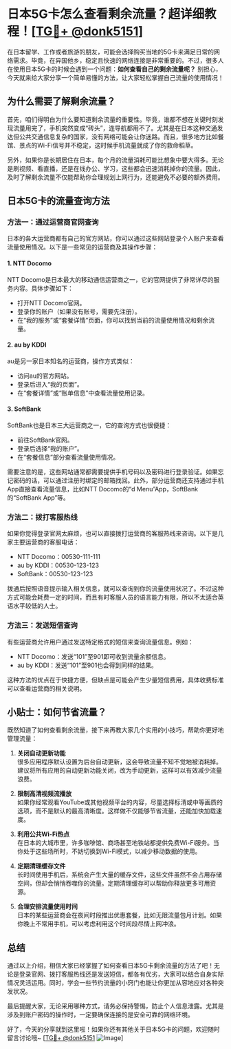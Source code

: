 # 日本5G卡怎么查看剩余流量？超详细教程！[[TG💪+ @donk5151](https://t.me/s/donk5151)]

在日本留学、工作或者旅游的朋友，可能会选择购买当地的5G卡来满足日常的网络需求。毕竟，在异国他乡，稳定且快速的网络连接是非常重要的。不过，很多人在使用日本5G卡的时候会遇到一个问题：**如何查看自己的剩余流量呢？** 别担心，今天就来给大家分享一个简单易懂的方法，让大家轻松掌握自己流量的使用情况！

## 为什么需要了解剩余流量？

首先，咱们得明白为什么要知道剩余流量的重要性。毕竟，谁都不想在关键时刻发现流量用完了，手机突然变成“砖头”，连导航都用不了。尤其是在日本这种交通发达但公共交通信息复杂的国家，没有网络可能会让你迷路。而且，很多地方比如餐馆、景点的Wi-Fi信号并不稳定，这时候手机流量就成了你的救命稻草。

另外，如果你是长期居住在日本，每个月的流量消耗可能比想象中要大得多。无论是刷视频、看直播，还是在线办公、学习，这些都会迅速消耗掉你的流量。因此，及时了解剩余流量不仅能帮助你合理规划上网行为，还能避免不必要的额外费用。

## 日本5G卡的流量查询方法

### 方法一：通过运营商官网查询

日本的各大运营商都有自己的官方网站，你可以通过这些网站登录个人账户来查看流量使用情况。以下是一些常见的运营商及其操作步骤：

#### 1. NTT Docomo
NTT Docomo是日本最大的移动通信运营商之一，它的官网提供了非常详尽的服务内容。具体步骤如下：
- 打开NTT Docomo官网。
- 登录你的账户（如果没有账号，需要先注册）。
- 在“我的服务”或“套餐详情”页面，你可以找到当前的流量使用情况和剩余流量。

#### 2. au by KDDI
au是另一家日本知名的运营商，操作方式类似：
- 访问au的官方网站。
- 登录后进入“我的页面”。
- 在“套餐详情”或“账单信息”中查看流量使用记录。

#### 3. SoftBank
SoftBank也是日本三大运营商之一，它的查询方式也很便捷：
- 前往SoftBank官网。
- 登录后选择“我的账户”。
- 在“套餐信息”部分查看流量使用情况。

需要注意的是，这些网站通常都需要提供手机号码以及密码进行登录验证。如果忘记密码的话，可以通过注册时绑定的邮箱找回。此外，部分运营商还支持通过手机App直接查看流量信息，比如NTT Docomo的“d Menu”App，SoftBank的“SoftBank App”等。

### 方法二：拨打客服热线

如果你觉得登录官网太麻烦，也可以直接拨打运营商的客服热线来咨询。以下是几家主要运营商的客服电话：
- NTT Docomo：00530-111-111
- au by KDDI：00530-123-123
- SoftBank：00530-123-123

拨通后按照语音提示输入相关信息，就可以查询到你的流量使用状况了。不过这种方式可能会耗费一定的时间，而且有时客服人员的语言能力有限，所以不太适合英语水平较低的人士。

### 方法三：发送短信查询

有些运营商允许用户通过发送特定格式的短信来查询流量信息。例如：
- NTT Docomo：发送“101”至901即可收到流量余额信息。
- au by KDDI：发送“101”至901也会得到同样的结果。

这种方法的优点在于快捷方便，但缺点是可能会产生少量短信费用，具体收费标准可以查看运营商的相关说明。

## 小贴士：如何节省流量？

既然知道了如何查看剩余流量，接下来再教大家几个实用的小技巧，帮助你更好地管理流量：

1. **关闭自动更新功能**  
   很多应用程序默认设置为后台自动更新，这会导致流量不知不觉地被消耗掉。建议将所有应用的自动更新功能关闭，改为手动更新，这样可以有效减少流量浪费。

2. **限制高清视频流播放**  
   如果你经常观看YouTube或其他视频平台的内容，尽量选择标清或中等画质的选项，而不是默认的最高清晰度。这样做不仅能够节省流量，还能加快加载速度。

3. **利用公共Wi-Fi热点**  
   在日本的大城市里，许多咖啡馆、商场甚至地铁站都提供免费Wi-Fi服务。当你处于这些场所时，不妨切换到Wi-Fi模式，以减少移动数据的使用。

4. **定期清理缓存文件**  
   长时间使用手机后，系统会产生大量的缓存文件，这些文件虽然不会占用存储空间，但却会悄悄吞噬你的流量。定期清理缓存可以帮助你释放更多可用资源。

5. **合理安排流量使用时间**  
   日本的某些运营商会在夜间时段推出优惠套餐，比如无限流量包月计划。如果你晚上不常用手机，可以考虑利用这个时间段尽情上网冲浪。

## 总结

通过以上介绍，相信大家已经掌握了如何查看日本5G卡剩余流量的方法了吧！无论是登录官网、拨打客服热线还是发送短信，都各有优劣，大家可以结合自身实际情况灵活运用。同时，学会一些节约流量的小窍门也能让你更加从容地应对各种突发状况。

最后提醒大家，无论采用哪种方式，请务必保持警惕，防止个人信息泄露。尤其是涉及到账户密码的操作时，一定要确保连接的是安全可靠的网络环境。

好了，今天的分享就到这里啦！如果你还有其他关于日本5G卡的问题，欢迎随时留言讨论哦~ [[TG💪+ @donk5151](https://t.me/s/donk5151) ![Image](https://i.postimg.cc/rwNCRYN7/Snipaste-2025-04-30-17-27-05.png)]
